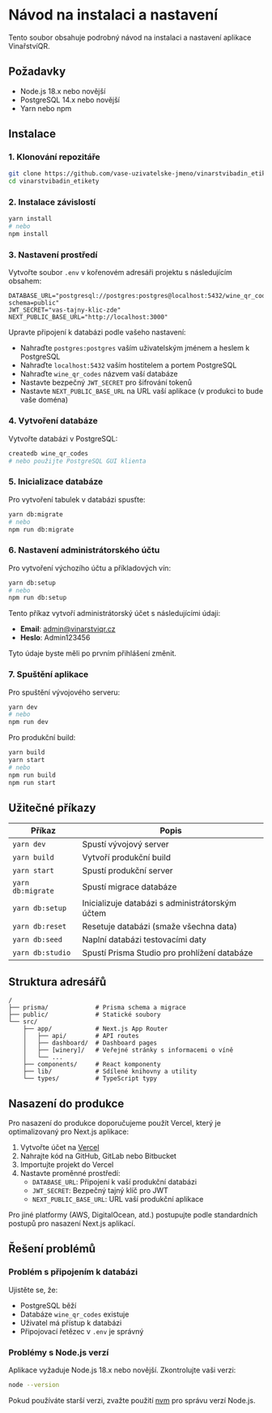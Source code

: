# Návod na instalaci a nastavení

Tento soubor obsahuje podrobný návod na instalaci a nastavení aplikace VinařstvíQR.

## Požadavky

- Node.js 18.x nebo novější
- PostgreSQL 14.x nebo novější
- Yarn nebo npm

## Instalace

### 1. Klonování repozitáře

```bash
git clone https://github.com/vase-uzivatelske-jmeno/vinarstvibadin_etikety.git
cd vinarstvibadin_etikety
```

### 2. Instalace závislostí

```bash
yarn install
# nebo
npm install
```

### 3. Nastavení prostředí

Vytvořte soubor `.env` v kořenovém adresáři projektu s následujícím obsahem:

```
DATABASE_URL="postgresql://postgres:postgres@localhost:5432/wine_qr_codes?schema=public"
JWT_SECRET="vas-tajny-klic-zde"
NEXT_PUBLIC_BASE_URL="http://localhost:3000"
```

Upravte připojení k databázi podle vašeho nastavení:
- Nahraďte `postgres:postgres` vaším uživatelským jménem a heslem k PostgreSQL
- Nahraďte `localhost:5432` vaším hostitelem a portem PostgreSQL
- Nahraďte `wine_qr_codes` názvem vaší databáze
- Nastavte bezpečný `JWT_SECRET` pro šifrování tokenů
- Nastavte `NEXT_PUBLIC_BASE_URL` na URL vaší aplikace (v produkci to bude vaše doména)

### 4. Vytvoření databáze

Vytvořte databázi v PostgreSQL:

```bash
createdb wine_qr_codes
# nebo použijte PostgreSQL GUI klienta
```

### 5. Inicializace databáze

Pro vytvoření tabulek v databázi spusťte:

```bash
yarn db:migrate
# nebo
npm run db:migrate
```

### 6. Nastavení administrátorského účtu

Pro vytvoření výchozího účtu a příkladových vín:

```bash
yarn db:setup
# nebo
npm run db:setup
```

Tento příkaz vytvoří administrátorský účet s následujícími údaji:
- **Email**: admin@vinarstviqr.cz
- **Heslo**: Admin123456

Tyto údaje byste měli po prvním přihlášení změnit.

### 7. Spuštění aplikace

Pro spuštění vývojového serveru:

```bash
yarn dev
# nebo
npm run dev
```

Pro produkční build:

```bash
yarn build
yarn start
# nebo
npm run build
npm run start
```

## Užitečné příkazy

| Příkaz | Popis |
|--------|-------|
| `yarn dev` | Spustí vývojový server |
| `yarn build` | Vytvoří produkční build |
| `yarn start` | Spustí produkční server |
| `yarn db:migrate` | Spustí migrace databáze |
| `yarn db:setup` | Inicializuje databázi s administrátorským účtem |
| `yarn db:reset` | Resetuje databázi (smaže všechna data) |
| `yarn db:seed` | Naplní databázi testovacími daty |
| `yarn db:studio` | Spustí Prisma Studio pro prohlížení databáze |

## Struktura adresářů

```
/
├── prisma/             # Prisma schema a migrace
├── public/             # Statické soubory
└── src/
    ├── app/            # Next.js App Router
    │   ├── api/        # API routes
    │   ├── dashboard/  # Dashboard pages
    │   ├── [winery]/   # Veřejné stránky s informacemi o víně
    │   └── ...
    ├── components/     # React komponenty
    ├── lib/            # Sdílené knihovny a utility
    └── types/          # TypeScript typy
```

## Nasazení do produkce

Pro nasazení do produkce doporučujeme použít Vercel, který je optimalizovaný pro Next.js aplikace:

1. Vytvořte účet na [Vercel](https://vercel.com)
2. Nahrajte kód na GitHub, GitLab nebo Bitbucket
3. Importujte projekt do Vercel
4. Nastavte proměnné prostředí:
   - `DATABASE_URL`: Připojení k vaší produkční databázi
   - `JWT_SECRET`: Bezpečný tajný klíč pro JWT
   - `NEXT_PUBLIC_BASE_URL`: URL vaší produkční aplikace

Pro jiné platformy (AWS, DigitalOcean, atd.) postupujte podle standardních postupů pro nasazení Next.js aplikací.

## Řešení problémů

### Problém s připojením k databázi

Ujistěte se, že:
- PostgreSQL běží
- Databáze `wine_qr_codes` existuje
- Uživatel má přístup k databázi
- Připojovací řetězec v `.env` je správný

### Problémy s Node.js verzí

Aplikace vyžaduje Node.js 18.x nebo novější. Zkontrolujte vaši verzi:

```bash
node --version
```

Pokud používáte starší verzi, zvažte použití [nvm](https://github.com/nvm-sh/nvm) pro správu verzí Node.js.